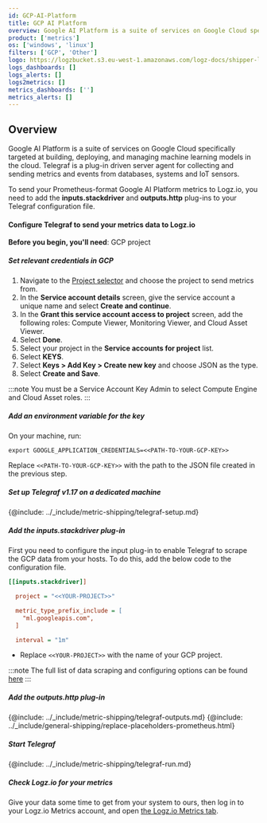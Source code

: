 ```yaml
---
id: GCP-AI-Platform
title: GCP AI Platform
overview: Google AI Platform is a suite of services on Google Cloud specifically targeted at building, deploying, and managing machine learning models in the cloud. Telegraf is a plug-in driven server agent for collecting and sending metrics and events from databases, systems and IoT sensors.
product: ['metrics']
os: ['windows', 'linux']
filters: ['GCP', 'Other']
logo: https://logzbucket.s3.eu-west-1.amazonaws.com/logz-docs/shipper-logos/gcpai.png
logs_dashboards: []
logs_alerts: []
logs2metrics: []
metrics_dashboards: ['']
metrics_alerts: []
---
```


## Overview

Google AI Platform is a suite of services on Google Cloud specifically targeted at building, deploying, and managing machine learning models in the cloud. Telegraf is a plug-in driven server agent for collecting and sending metrics and events from databases, systems and IoT sensors.

To send your Prometheus-format Google AI Platform metrics to Logz.io, you need to add the **inputs.stackdriver** and **outputs.http** plug-ins to your Telegraf configuration file.

#### Configure Telegraf to send your metrics data to Logz.io

**Before you begin, you'll need**:
 GCP project

 

##### Set relevant credentials in GCP

1. Navigate to the [Project selector](https://console.cloud.google.com/projectselector/iam-admin/serviceaccounts/create) and choose the project to send metrics from.
2. In the **Service account details** screen, give the service account a unique name and select **Create and continue**.
3. In the **Grant this service account access to project** screen, add the following roles: Compute Viewer, Monitoring Viewer, and Cloud Asset Viewer.
4. Select **Done**.
5. Select your project in the **Service accounts for project** list.
6. Select **KEYS**.
7. Select **Keys > Add Key > Create new key** and choose JSON as the type.
8. Select **Create and Save**.

:::note
You must be a Service Account Key Admin to select Compute Engine and Cloud Asset roles.
:::
 

##### Add an environment variable for the key

On your machine, run:

```shell
export GOOGLE_APPLICATION_CREDENTIALS=<<PATH-TO-YOUR-GCP-KEY>>
```

Replace `<<PATH-TO-YOUR-GCP-KEY>>` with the path to the JSON file created in the previous step.


##### Set up Telegraf v1.17 on a dedicated machine

{@include: ../_include/metric-shipping/telegraf-setup.md}

##### Add the inputs.stackdriver plug-in

First you need to configure the input plug-in to enable Telegraf to scrape the GCP data from your hosts. To do this, add the below code to the configuration file. 

``` ini
[[inputs.stackdriver]]

  project = "<<YOUR-PROJECT>>"

  metric_type_prefix_include = [
    "ml.googleapis.com",
  ]

  interval = "1m"
```

* Replace `<<YOUR-PROJECT>>` with the name of your GCP project.

:::note
The full list of data scraping and configuring options can be found [here](https://github.com/influxdata/telegraf/blob/release-1.18/plugins/inputs/stackdriver/README.md)
:::
 

##### Add the outputs.http plug-in
  
{@include: ../_include/metric-shipping/telegraf-outputs.md}
{@include: ../_include/general-shipping/replace-placeholders-prometheus.html}

##### Start Telegraf

{@include: ../_include/metric-shipping/telegraf-run.md}  
  
##### Check Logz.io for your metrics

Give your data some time to get from your system to ours, then log in to your Logz.io Metrics account, and open [the Logz.io Metrics tab](https://app.logz.io/#/dashboard/metrics/).


 

